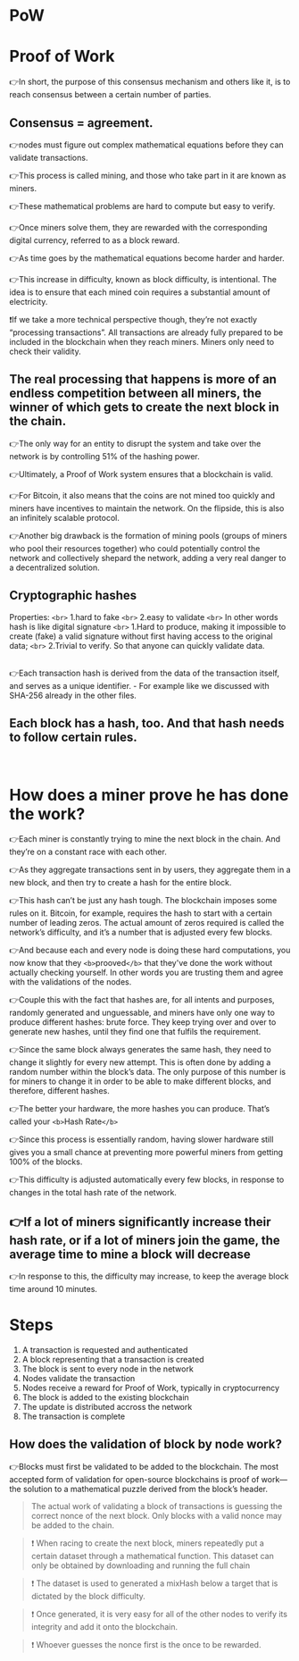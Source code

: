 # PoW

<h1> Proof of Work</h1>

👉In short, the purpose of this consensus mechanism and others like it, is to reach consensus between a certain number of parties.

Consensus = agreement.
----------------------

👉nodes must figure out complex mathematical equations before they can validate transactions.

👉This process is called mining, and those who take part in it are known as miners.

👉These mathematical problems are hard to compute but easy to verify.

👉Once miners solve them, they are rewarded with the corresponding digital currency, referred to as a block reward.

👉As time goes by the mathematical equations become harder and harder.

👉This increase in difficulty, known as block difficulty, is intentional. The idea is to ensure that each mined coin requires a substantial amount of electricity.

❗If we take a more technical perspective though, they’re not exactly “processing transactions”. All transactions are already fully prepared to be included in the blockchain when they reach miners. Miners only need to check their validity.

The real processing that happens is more of an endless competition between all miners, the winner of which gets to create the next block in the chain.
------------------------------------------------------------------------------------------------------------------------------------------------------

👉The only way for an entity to disrupt the system and take over the network is by controlling 51% of the hashing power.

👉Ultimately, a Proof of Work system ensures that a blockchain is valid.

👉For Bitcoin, it also means that the coins are not mined too quickly and miners have incentives to maintain the network. On the flipside, this is also an infinitely scalable protocol.

👉Another big drawback is the formation of mining pools (groups of miners who pool their resources together) who could potentially control the network and collectively shepard the network, adding a very real danger to a decentralized solution.

Cryptographic hashes
--------------------

Properties: `<br>`
1.hard to fake `<br>`
2.easy to validate `<br>`
In other words hash is like digital signature `<br>`
1.Hard to produce, making it impossible to create (fake) a valid signature without first having access to the original data; `<br>`
2.Trivial to verify. So that anyone can quickly validate data.

<br>
 👉Each transaction hash is derived from the data of the transaction itself, and serves as a unique identifier. - For example like we discussed with SHA-256 already in the other files.

Each block has a hash, too. And that hash needs to follow certain rules.
------------------------------------------------------------------------

<br>

# How does a miner prove he has done the work?

👉Each miner is constantly trying to mine the next block in the chain. And they’re on a constant race with each other.

👉As they aggregate transactions sent in by users, they aggregate them in a new block, and then try to create a hash for the entire block.

👉This hash can’t be just any hash tough. The blockchain imposes some rules on it. Bitcoin, for example, requires the hash to start with a certain number of leading zeros. The actual amount of zeros required is called the network’s difficulty, and it’s a number that is adjusted every few blocks.

👉And because each and every node is doing these hard computations, you now know that they `<b>`prooved`</b>` that they've done the work without actually checking yourself. In other words you are trusting them and agree with the validations of the nodes.

👉Couple this with the fact that hashes are, for all intents and purposes, randomly generated and unguessable, and miners have only one way to produce different hashes: brute force. They keep trying over and over to generate new hashes, until they find one that fulfils the requirement.

👉Since the same block always generates the same hash, they need to change it slightly for every new attempt. This is often done by adding a random number within the block’s data. The only purpose of this number is for miners to change it in order to be able to make different blocks, and therefore, different hashes.

👉The better your hardware, the more hashes you can produce. That’s called your `<b>`Hash Rate`</b>`

👉Since this process is essentially random, having slower hardware still gives you a small chance at preventing more powerful miners from getting 100% of the blocks.

👉This difficulty is adjusted automatically every few blocks, in response to changes in the total hash rate of the network.

👉If a lot of miners significantly increase their hash rate, or if a lot of miners join the game, the average time to mine a block will decrease
------------------------------------------------------------------------------------------------------------------------------------------------

👉In response to this, the difficulty may increase, to keep the average block time around 10 minutes.

# Steps

1. A transaction is requested and authenticated
2. A block representing that a transaction is created
3. The block is sent to every node in the network
4. Nodes validate the transaction
5. Nodes receive a reward for Proof of Work, typically in cryptocurrency
6. The block is added to the existing blockchain
7. The update is distributed accross the network
8. The transaction is complete

How does the validation of block by node work?
----------------------------------------------

👉Blocks must first be validated to be added to the blockchain.
The most accepted form of validation for open-source
blockchains is proof of work—the solution to a
mathematical puzzle derived from the block’s header.

> The actual work of validating a block of transactions is guessing the correct nonce of the next block. Only blocks with a valid nonce may be added to the chain.

> ❗ When racing to create the next block, miners repeatedly put a certain dataset through a mathematical function. This dataset can only be obtained by downloading and running the full chain

> ❗ The dataset is used to generated a mixHash below a target that is dictated by the block difficulty.

> ❗ Once generated, it is very easy for all of the other nodes to verify its integrity and add it onto the blockchain.

> ❗ Whoever guesses the nonce first is the once to be rewarded.
